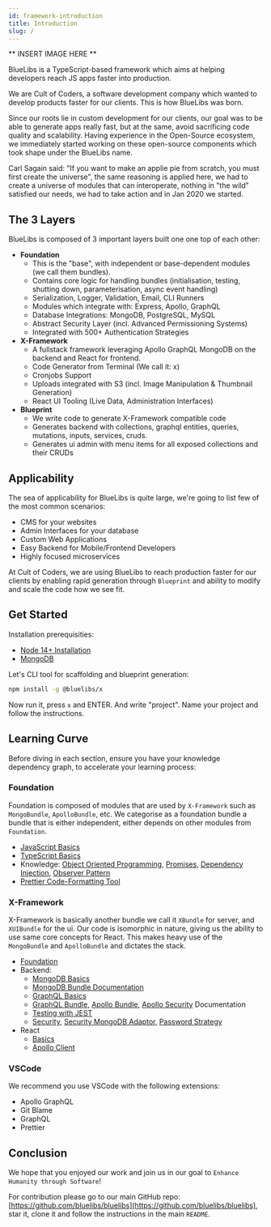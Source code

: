 ```yaml
---
id: framework-introduction
title: Introduction
slug: /
---
```


** INSERT IMAGE HERE **

BlueLibs is a TypeScript-based framework which aims at helping developers reach JS apps faster into production.

We are Cult of Coders, a software development company which wanted to develop products faster for our clients. This is how BlueLibs was born.

Since our roots lie in custom development for our clients, our goal was to be able to generate apps really fast, but at the same, avoid sacrificing code quality and scalability. Having experience in the Open-Source ecosystem, we immediately started working on these open-source components which took shape under the BlueLibs name.

Carl Sagain said: "If you want to make an applie pie from scratch, you must first create the universe", the same reasoning is applied here,
we had to create a universe of modules that can interoperate, nothing in "the wild" satisfied our needs, we had to take action and in Jan 2020 we started.

## The 3 Layers

BlueLibs is composed of 3 important layers built one one top of each other:

- **Foundation**
  - This is the "base", with independent or base-dependent modules (we call them bundles).
  - Contains core logic for handling bundles (initialisation, testing, shutting down, parameterisation, async event handling)
  - Serialization, Logger, Validation, Email, CLI Runners
  - Modules which integrate with: Express, Apollo, GraphQL
  - Database Integrations: MongoDB, PostgreSQL, MySQL
  - Abstract Security Layer (incl. Advanced Permissioning Systems)
  - Integrated with 500+ Authentication Strategies
- **X-Framework**
  - A fullstack framework leveraging Apollo GraphQL MongoDB on the backend and React for frontend.
  - Code Generator from Terminal (We call it: x)
  - Cronjobs Support
  - Uploads integrated with S3 (incl. Image Manipulation & Thumbnail Generation)
  - React UI Tooling (Live Data, Administration Interfaces)
- **Blueprint**
  - We write code to generate X-Framework compatible code
  - Generates backend with collections, graphql entities, queries, mutations, inputs, services, cruds.
  - Generates ui admin with menu items for all exposed collections and their CRUDs

## Applicability

The sea of applicability for BlueLibs is quite large, we're going to list few of the most common scenarios:

- CMS for your websites
- Admin Interfaces for your database
- Custom Web Applications
- Easy Backend for Mobile/Frontend Developers
- Highly focused microservices

At Cult of Coders, we are using BlueLibs to reach production faster for our clients by enabling rapid generation through `Blueprint` and ability to modify and scale the code how we see fit.

## Get Started

Installation prerequisities:

- [Node 14+ Installation](https://nodejs.org/en/download/)
- [MongoDB](https://docs.mongodb.com/v4.4/administration/install-community/)

Let's CLI tool for scaffolding and blueprint generation:

```bash
npm install -g @bluelibs/x
```

Now run it, press `x` and ENTER. And write "project". Name your project and follow the instructions.

## Learning Curve

Before diving in each section, ensure you have your knowledge dependency graph, to accelerate your learning process:

### Foundation

Foundation is composed of modules that are used by `X-Framework` such as `MongoBundle`, `ApolloBundle`, etc. We categorise as a foundation bundle a bundle that is either independent, either depends on other modules from `Foundation`.

- [JavaScript Basics](https://developer.mozilla.org/en-US/docs/Learn/Getting_started_with_the_web/JavaScript_basics)
- [TypeScript Basics](https://www.typescriptlang.org/docs/handbook/typescript-in-5-minutes.html)
- Knowledge: [Object Oriented Programming](https://developer.mozilla.org/en-US/docs/Web/JavaScript/Reference/Classes), [Promises](https://www.freecodecamp.org/news/javascript-es6-promises-for-beginners-resolve-reject-and-chaining-explained/), [Dependency Injection](https://www.infoworld.com/article/2974298/exploring-the-dependency-injection-principle.html), [Observer Pattern](https://webdevstudios.com/2019/02/19/observable-pattern-in-javascript)
- [Prettier Code-Formatting Tool](https://prettier.io/)

### X-Framework

X-Framework is basically another bundle we call it `XBundle` for server, and `XUIBundle` for the ui. Our code is isomorphic in nature, giving us the ability to use same core concepts for React. This makes heavy use of the `MongoBundle` and `ApolloBundle` and dictates the stack.

- [Foundation](#foundation)
- Backend:
  - [MongoDB Basics](https://www.mongodb.com/basics)
  - [MongoDB Bundle Documentation](https://www.bluelibs.com/docs/package-mongo)
  - [GraphQL Basics](https://www.howtographql.com/basics/2-core-concepts/)
  - [GraphQL Bundle](https://www.bluelibs.com/docs/package-graphql), [Apollo Bundle](https://www.bluelibs.com/docs/package-apollo), [Apollo Security](https://www.bluelibs.com/docs/package-apollo-security) Documentation
  - [Testing with JEST](https://jestjs.io/docs/getting-started)
  - [Security](https://www.bluelibs.com/docs/package-security), [Security MongoDB Adaptor](https://www.bluelibs.com/docs/package-security-mongo), [Password Strategy](https://www.bluelibs.com/docs/package-password-bundle)
- React
  - [Basics](https://www.w3schools.com/REACT/default.asp)
  - [Apollo Client](https://www.apollographql.com/docs/react/get-started/)

### VSCode

We recommend you use VSCode with the following extensions:

- Apollo GraphQL
- Git Blame
- GraphQL
- Prettier

## Conclusion

We hope that you enjoyed our work and join us in our goal to `Enhance Humanity through Software`!

For contribution please go to our main GitHub repo: [https://github.com/bluelibs/bluelibs](https://github.com/bluelibs/bluelibs), star it, clone it and follow the instructions in the main `README`.
